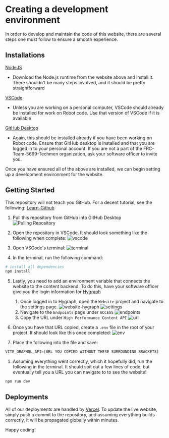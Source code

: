 # Creating a development environment
In order to develop and maintain the code of this website, there are several steps one must follow to ensure a smooth experience.

## Installations
[NodeJS](https://nodejs.org/en)
- Download the Node.js runtime from the website above and install it. There shouldn't be many steps involved, and it should be pretty straightforward

[VSCode](https://code.visualstudio.com/)
- Unless you are working on a personal computer, VSCode should already be installed for work on Robot code. Use that version of VSCode if it is available

[GitHub Desktop](https://desktop.github.com/download/)
- Again, this should be installed already if you have been working on Robot code. Ensure that GitHub desktop is installed and that you are logged in to your personal account. If you are not a part of the FRC-Team-5669-Techmen organization, ask your software officer to invite you.

Once you have ensured all of the above are installed, we can begin setting up a development environment for the website.

## Getting Started
This repository will not teach you GitHub. For a decent tutorial, see the following: [Learn-Github](https://github.com/FRC-Team-5669-Techmen/Learn-GitHub)

1. Pull this repository from GitHub into GitHub Desktop
![Pulling Repository](https://github.com/FRC-Team-5669-Techmen/5669-website/tree/main/static/github-desktop.png)

2. Open the repository in VSCode. It should look something like the following when complete:
![vscode](https://github.com/FRC-Team-5669-Techmen/5669-website/tree/main/static/vscode.png)

3. Open VSCode's terminal:
![terminal](https://github.com/FRC-Team-5669-Techmen/5669-website/tree/main/static/terminal.png)

4. In the terminal, run the following command:
```bash
# install all dependencies
npm install
```

5. Lastly, you need to add an environment variable that connects the website to the content backend. To do this, have your software officer give you the login information for [Hygraph](https://github.com/FRC-Team-5669-Techmen/5669-website/blob/main/HOSTING.md) 
    1. Once logged in to Hygraph, open the `Website` project and navigate to the settings page.
![website-hygraph](https://github.com/FRC-Team-5669-Techmen/5669-website/tree/main/static/hygraph-website-page.png)
![settings](https://github.com/FRC-Team-5669-Techmen/5669-website/tree/main/static/settings.png)
    2. Navigate to the `Endpoints` page under `ACCESS`
![endpoints](https://github.com/FRC-Team-5669-Techmen/5669-website/tree/main/static/endpoints.png)
    3. Copy the URL under `High Performance Content API`
![url](https://github.com/FRC-Team-5669-Techmen/5669-website/tree/main/static/api-url.png)

6. Once you have that URL copied, create a `.env` file in the root of your project. It should look like this once completed:
![env](https://github.com/FRC-Team-5669-Techmen/5669-website/tree/main/static/env.png)

7. Place the following into the file and save:
```js
VITE_GRAPHQL_API=[URL YOU COPIED WITHOUT THESE SURROUNDING BRACKETS]
```

1. Assuming everything went correctly, which it hopefully did, run the following in the terminal. It should spit out a few lines of code, but eventually tell you a URL you can navigate to to see the website!

```bash
npm run dev
```

## Deployments
All of our deployments are handled by [Vercel](https://github.com/FRC-Team-5669-Techmen/5669-website/blob/main/HOSTING.md).
To update the live website, simply push a commit to the repository, and assuming everything builds correctly, it will be propagated globally within minutes.

Happy coding!